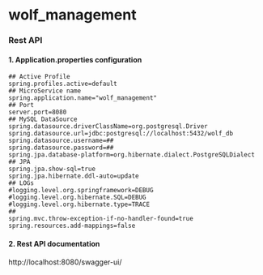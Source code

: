 # wolf_management

### Rest API 

#### 1. Application.properties configuration

```
## Active Profile
spring.profiles.active=default
## MicroService name
spring.application.name="wolf_management"
## Port
server.port=8080
## MySQL DataSource
spring.datasource.driverClassName=org.postgresql.Driver
spring.datasource.url=jdbc:postgresql://localhost:5432/wolf_db
spring.datasource.username=##
spring.datasource.password=##
spring.jpa.database-platform=org.hibernate.dialect.PostgreSQLDialect
## JPA
spring.jpa.show-sql=true
spring.jpa.hibernate.ddl-auto=update
## LOGs
#logging.level.org.springframework=DEBUG
#logging.level.org.hibernate.SQL=DEBUG
#logging.level.org.hibernate.type=TRACE
##
spring.mvc.throw-exception-if-no-handler-found=true
spring.resources.add-mappings=false
```

#### 2. Rest API documentation
    
 http://localhost:8080/swagger-ui/
